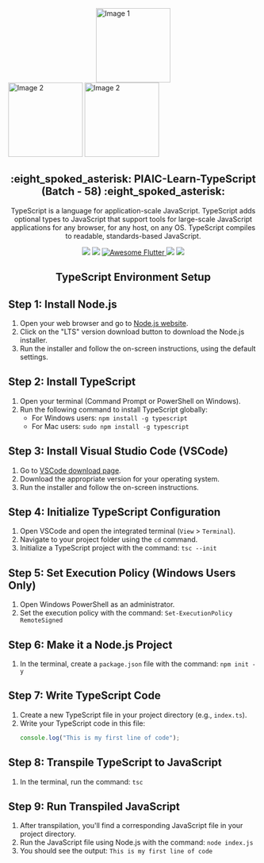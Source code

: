 <div style="display: flex; justify-content: center;">
  <img src="https://upload.wikimedia.org/wikipedia/commons/d/d0/PIAIC_Logo.svg" alt="Image 1" style="width: 150px; height: auto;">
</div>


<div>  <img src="https://upload.wikimedia.org/wikipedia/commons/thumb/4/4c/Typescript_logo_2020.svg/2048px-Typescript_logo_2020.svg.png" alt="Image 2" style="display: inline-block; width: 150px; height: auto;">
<img src="https://upload.wikimedia.org/wikipedia/commons/thumb/d/d9/Node.js_logo.svg/1280px-Node.js_logo.svg.png" alt="Image 2" style="display: inline-block; width: 150px; height: auto;">
</div>

<p align="center">
  <h2 align="center">:eight_spoked_asterisk: PIAIC-Learn-TypeScript (Batch - 58) :eight_spoked_asterisk:</h2>

  <p align="center">
TypeScript is a language for application-scale JavaScript. TypeScript adds optional types to JavaScript that support tools for large-scale JavaScript applications for any browser, for any host, on any OS. TypeScript compiles to readable, standards-based JavaScript.
  </p>

  <p align="center">
    <a href="https://github.com/AyaanMerchant/PIAIC-Learn-TypeScript/stargazers" alt="Stars">
        <img src="https://img.shields.io/github/stars/AyaanMerchant/PIAIC-Learn-TypeScript?style=for-the-badge" /></a>
    <a href="https://github.com/AyaanMerchant/PIAIC-Learn-TypeScript/network/members" alt="Forks">
        <img src="https://img.shields.io/github/forks/AyaanMerchant/PIAIC-Learn-TypeScript?style=for-the-badge" /></a>
    <a href="https://github.com/Solido/awesome-flutter">
        <img alt="Awesome Flutter" src="https://img.shields.io/badge/Awesome-TypeScript-blue.svg?longCache=true&style=for-the-badge" />
    </a>
    <a href="https://img.shields.io/badge/TypeScript-3.10-green" alt="TypeScript">
        <img src="https://img.shields.io/badge/TypeScript-3.10-green?style=for-the-badge" /></a>
    <a href="https://img.shields.io/badge/TypeScript-2.19-green" alt="Flutter">
        <img src="https://img.shields.io/badge/TypeScript-2.19-green?style=for-the-badge" /></a>
  </p>
</p>

<p align="center">
  <h2 align="center"> TypeScript Environment Setup </h2>
  <p align="center">
    
## Step 1: Install Node.js
1. Open your web browser and go to [Node.js website](https://nodejs.org/).
2. Click on the "LTS" version download button to download the Node.js installer.
3. Run the installer and follow the on-screen instructions, using the default settings.

## Step 2: Install TypeScript
1. Open your terminal (Command Prompt or PowerShell on Windows).
2. Run the following command to install TypeScript globally:
   - For Windows users: `npm install -g typescript`
   - For Mac users: `sudo npm install -g typescript`

## Step 3: Install Visual Studio Code (VSCode)
1. Go to [VSCode download page](https://code.visualstudio.com/Download).
2. Download the appropriate version for your operating system.
3. Run the installer and follow the on-screen instructions.

## Step 4: Initialize TypeScript Configuration
1. Open VSCode and open the integrated terminal (`View` > `Terminal`).
2. Navigate to your project folder using the `cd` command.
3. Initialize a TypeScript project with the command: `tsc --init`

## Step 5: Set Execution Policy (Windows Users Only)
1. Open Windows PowerShell as an administrator.
2. Set the execution policy with the command: `Set-ExecutionPolicy RemoteSigned`

## Step 6: Make it a Node.js Project
1. In the terminal, create a `package.json` file with the command: `npm init -y`

## Step 7: Write TypeScript Code
1. Create a new TypeScript file in your project directory (e.g., `index.ts`).
2. Write your TypeScript code in this file:
   ```typescript
   console.log("This is my first line of code");

## Step 8: Transpile TypeScript to JavaScript
1. In the terminal, run the command: `tsc`

## Step 9: Run Transpiled JavaScript
1. After transpilation, you'll find a corresponding JavaScript file in your project directory.
2. Run the JavaScript file using Node.js with the command: `node index.js`
3. You should see the output: `This is my first line of code`
